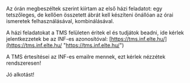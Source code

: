 Az órán megbeszéltek szerint kiírtam az első házi feladatot: egy tetszőleges, de kellően összetett ábrát kell készíteni önállóan az órai ismeretek felhasználásával, kombinálásával.

A házi feladatokat a TMS felületen éritek el és tudjátok beadni, ide kérlek jelentkezzetek be az INF-es azonosítóval: [https://tms.inf.elte.hu/](https://tms.inf.elte.hu/ "https://tms.inf.elte.hu/")

A TMS értesítései az INF-es emailre mennek, ezt kérlek nézzétek rendszeresen!

Jó alkotást!